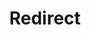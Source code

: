 ﻿---
layout: src/layouts/Redirect.astro
title: Redirect
redirect: https://yamldoc.liuyan.wang/docs/octopus-rest-api/cli/octopus-environment-list
pubDate:  2023-01-01
navSearch: false
navSitemap: false
navMenu: false
---
